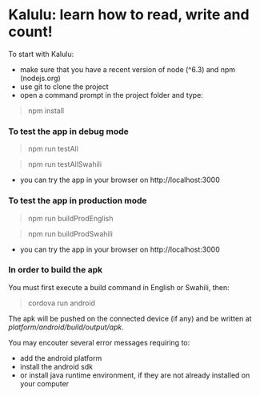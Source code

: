 # Kalulu: learn how to read, write and count!

To start with Kalulu:

- make sure that you have a recent version of node (^6.3) and npm (nodejs.org)
- use git to clone the project
- open a command prompt in the project folder and type:

> npm install

### To test the app in debug mode

> npm run testAll

> npm run testAllSwahili

- you can try the app in your browser on http://localhost:3000

### To test the app in production mode

> npm run buildProdEnglish

> npm run buildProdSwahili

- you can try the app in your browser on http://localhost:3000

### In order to build the apk

You must first execute a build command in English or Swahili, then:

> cordova run android

The apk will be pushed on the connected device (if any) and be written at *platform/android/build/output/apk*.

You may encouter several error messages requiring to:

- add the android platform
- install the android sdk
- or install java runtime environment, if they are not already installed on your computer
